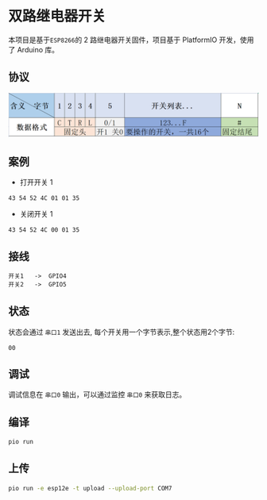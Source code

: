 # 双路继电器开关
本项目是基于`ESP8266`的 2 路继电器开关固件，项目基于 PlatformIO 开发，使用了 Arduino 库。
## 协议
![image-20211201114220092](res\1.png)

## 案例

- 打开开关 1

```
43 54 52 4C 01 01 35
```

- 关闭开关 1

```
43 54 52 4C 00 01 35
```

## 接线

```txt
开关1   ->  GPIO4
开关2   ->  GPIO5
```
## 状态

状态会通过 `串口1` 发送出去, 每个开关用一个字节表示,整个状态用2个字节:

```
00
```

## 调试

调试信息在 `串口0` 输出，可以通过监控 `串口0` 来获取日志。

## 编译

```sh
pio run
```
## 上传
```sh
pio run -e esp12e -t upload --upload-port COM7
```
